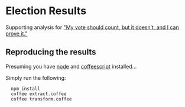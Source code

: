 # Election Results

Supporting analysis for ["My vote should count, but it doesn’t, and I can prove it."](https://medium.com/p/c44afe491bc2)

## Reproducing the results

Presuming you have [node](http://nodejs.org/) and [coffeescript](http://coffeescript.org/) installed…

Simply run the following:

```
  npm install
  coffee extract.coffee
  coffee transform.coffee
```
